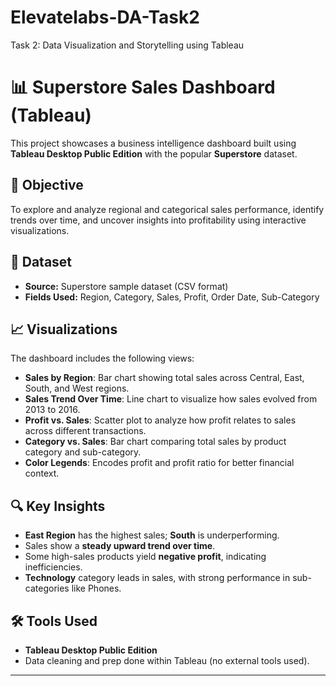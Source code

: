# Elevatelabs-DA-Task2
Task 2: Data Visualization and Storytelling using Tableau




# 📊 Superstore Sales Dashboard (Tableau)

This project showcases a business intelligence dashboard built using **Tableau Desktop Public Edition** with the popular **Superstore** dataset.

## 🧠 Objective

To explore and analyze regional and categorical sales performance, identify trends over time, and uncover insights into profitability using interactive visualizations.

## 📁 Dataset

- **Source:** Superstore sample dataset (CSV format)
- **Fields Used:** Region, Category, Sales, Profit, Order Date, Sub-Category

## 📈 Visualizations

The dashboard includes the following views:

- **Sales by Region**: Bar chart showing total sales across Central, East, South, and West regions.
- **Sales Trend Over Time**: Line chart to visualize how sales evolved from 2013 to 2016.
- **Profit vs. Sales**: Scatter plot to analyze how profit relates to sales across different transactions.
- **Category vs. Sales**: Bar chart comparing total sales by product category and sub-category.
- **Color Legends**: Encodes profit and profit ratio for better financial context.

## 🔍 Key Insights

- **East Region** has the highest sales; **South** is underperforming.
- Sales show a **steady upward trend over time**.
- Some high-sales products yield **negative profit**, indicating inefficiencies.
- **Technology** category leads in sales, with strong performance in sub-categories like Phones.

## 🛠 Tools Used

- **Tableau Desktop Public Edition**
- Data cleaning and prep done within Tableau (no external tools used).

---

